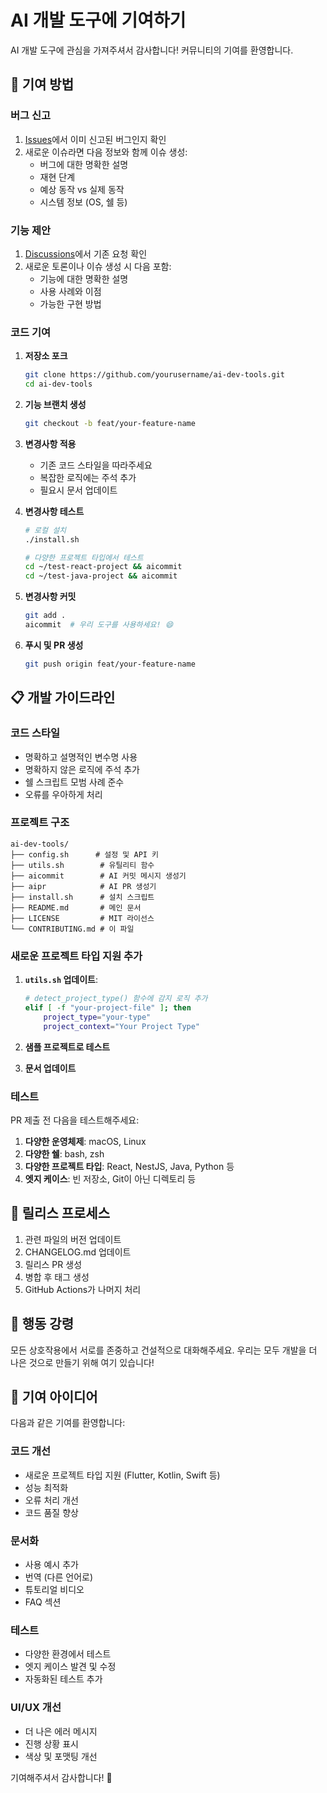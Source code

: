 # AI 개발 도구에 기여하기

AI 개발 도구에 관심을 가져주셔서 감사합니다! 커뮤니티의 기여를 환영합니다.

## 🤝 기여 방법

### 버그 신고

1. [Issues](https://github.com/yourusername/ai-dev-tools/issues)에서 이미 신고된 버그인지 확인
2. 새로운 이슈라면 다음 정보와 함께 이슈 생성:
   - 버그에 대한 명확한 설명
   - 재현 단계
   - 예상 동작 vs 실제 동작
   - 시스템 정보 (OS, 쉘 등)

### 기능 제안

1. [Discussions](https://github.com/yourusername/ai-dev-tools/discussions)에서 기존 요청 확인
2. 새로운 토론이나 이슈 생성 시 다음 포함:
   - 기능에 대한 명확한 설명
   - 사용 사례와 이점
   - 가능한 구현 방법

### 코드 기여

1. **저장소 포크**
   ```bash
   git clone https://github.com/yourusername/ai-dev-tools.git
   cd ai-dev-tools
   ```

2. **기능 브랜치 생성**
   ```bash
   git checkout -b feat/your-feature-name
   ```

3. **변경사항 적용**
   - 기존 코드 스타일을 따라주세요
   - 복잡한 로직에는 주석 추가
   - 필요시 문서 업데이트

4. **변경사항 테스트**
   ```bash
   # 로컬 설치
   ./install.sh

   # 다양한 프로젝트 타입에서 테스트
   cd ~/test-react-project && aicommit
   cd ~/test-java-project && aicommit
   ```

5. **변경사항 커밋**
   ```bash
   git add .
   aicommit  # 우리 도구를 사용하세요! 😄
   ```

6. **푸시 및 PR 생성**
   ```bash
   git push origin feat/your-feature-name
   ```

## 📋 개발 가이드라인

### 코드 스타일

- 명확하고 설명적인 변수명 사용
- 명확하지 않은 로직에 주석 추가
- 쉘 스크립트 모범 사례 준수
- 오류를 우아하게 처리

### 프로젝트 구조

```
ai-dev-tools/
├── config.sh      # 설정 및 API 키
├── utils.sh        # 유틸리티 함수
├── aicommit        # AI 커밋 메시지 생성기
├── aipr            # AI PR 생성기
├── install.sh      # 설치 스크립트
├── README.md       # 메인 문서
├── LICENSE         # MIT 라이선스
└── CONTRIBUTING.md # 이 파일
```

### 새로운 프로젝트 타입 지원 추가

1. **`utils.sh` 업데이트**:
   ```bash
   # detect_project_type() 함수에 감지 로직 추가
   elif [ -f "your-project-file" ]; then
       project_type="your-type"
       project_context="Your Project Type"
   ```

2. **샘플 프로젝트로 테스트**
3. **문서 업데이트**

### 테스트

PR 제출 전 다음을 테스트해주세요:

1. **다양한 운영체제**: macOS, Linux
2. **다양한 쉘**: bash, zsh
3. **다양한 프로젝트 타입**: React, NestJS, Java, Python 등
4. **엣지 케이스**: 빈 저장소, Git이 아닌 디렉토리 등

## 🚀 릴리스 프로세스

1. 관련 파일의 버전 업데이트
2. CHANGELOG.md 업데이트
3. 릴리스 PR 생성
4. 병합 후 태그 생성
5. GitHub Actions가 나머지 처리

## 📝 행동 강령

모든 상호작용에서 서로를 존중하고 건설적으로 대화해주세요. 우리는 모두 개발을 더 나은 것으로 만들기 위해 여기 있습니다!

## 🎯 기여 아이디어

다음과 같은 기여를 환영합니다:

### 코드 개선
- 새로운 프로젝트 타입 지원 (Flutter, Kotlin, Swift 등)
- 성능 최적화
- 오류 처리 개선
- 코드 품질 향상

### 문서화
- 사용 예시 추가
- 번역 (다른 언어로)
- 튜토리얼 비디오
- FAQ 섹션

### 테스트
- 다양한 환경에서 테스트
- 엣지 케이스 발견 및 수정
- 자동화된 테스트 추가

### UI/UX 개선
- 더 나은 에러 메시지
- 진행 상황 표시
- 색상 및 포맷팅 개선

기여해주셔서 감사합니다! 🎉
